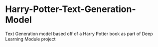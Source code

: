 # Harry-Potter-Text-Generation-Model

Text Generation model based off of a Harry Potter book as part of Deep Learning Module project
